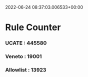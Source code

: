 2022-06-24 08:37:03.006533+00:00
# Rule Counter 
 ### UCATE : 445580

 ### Veneto : 19001

 ### Allowlist : 13923